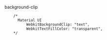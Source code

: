 background-clip

        /*
          Material UI
              WebkitBackgroundClip: "text",
              WebkitTextFillColor: "transparent",
        */
